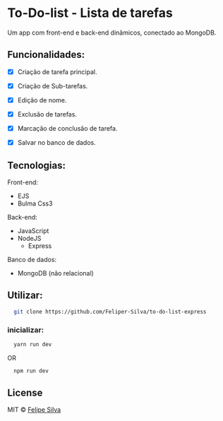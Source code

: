 # To-Do-list - Lista de tarefas

Um app com front-end e back-end dinâmicos, conectado ao MongoDB.

## Funcionalidades:

- [x] Criação de tarefa principal.
- [x] Criação de Sub-tarefas.
- [x] Edição de nome.
- [x] Exclusão de tarefas.
- [x] Marcação de conclusão de tarefa.
- [x] Salvar no banco de dados.


## Tecnologias:

Front-end:

- EJS
- Bulma Css3

Back-end:

- JavaScript
- NodeJS
  - Express

Banco de dados:

- MongoDB (não relacional)

## Utilizar:

```bash
  git clone https://github.com/Feliper-Silva/to-do-list-express

```
### inicializar:
```bash
  yarn run dev
```
OR
```bash
  npm run dev
```

## License

MIT © [Felipe Silva](https://www.linkedin.com/in/feliper-silva/)
